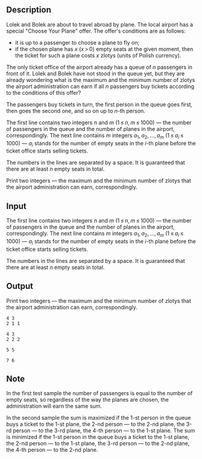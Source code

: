 ## Description

<div><p>Lolek and Bolek are about to travel abroad by plane. The local airport has a special "Choose Your Plane" offer. The offer's conditions are as follows:</p><ul> <li> it is up to a passenger to choose a plane to fly on; </li><li> if the chosen plane has <span class="tex-span"><i>x</i></span> <span class="tex-span">(<i>x</i> &gt; 0)</span> empty seats at the given moment, then the ticket for such a plane costs <span class="tex-span"><i>x</i></span> zlotys (units of Polish currency). </li></ul><p>The only ticket office of the airport already has a queue of <span class="tex-span"><i>n</i></span> passengers in front of it. Lolek and Bolek have not stood in the queue yet, but they are already wondering what is the maximum and the minimum number of zlotys the airport administration can earn if all <span class="tex-span"><i>n</i></span> passengers buy tickets according to the conditions of this offer?</p><p>The passengers buy tickets in turn, the first person in the queue goes first, then goes the second one, and so on up to <span class="tex-span"><i>n</i></span>-th person.</p></div><div class="input-specification"><p>The first line contains two integers <span class="tex-span"><i>n</i></span> and <span class="tex-span"><i>m</i></span> <span class="tex-span">(1 ≤ <i>n</i>, <i>m</i> ≤ 1000)</span> — the number of passengers in the queue and the number of planes in the airport, correspondingly. The next line contains <span class="tex-span"><i>m</i></span> integers <span class="tex-span"><i>a</i><sub class="lower-index">1</sub>, <i>a</i><sub class="lower-index">2</sub>, ..., <i>a</i><sub class="lower-index"><i>m</i></sub></span> <span class="tex-span">(1 ≤ <i>a</i><sub class="lower-index"><i>i</i></sub> ≤ 1000)</span> — <span class="tex-span"><i>a</i><sub class="lower-index"><i>i</i></sub></span> stands for the number of empty seats in the <span class="tex-span"><i>i</i></span>-th plane before the ticket office starts selling tickets.</p><p>The numbers in the lines are separated by a space. It is guaranteed that there are at least <span class="tex-span"><i>n</i></span> empty seats in total.</p></div><div class="output-specification"><p>Print two integers — the maximum and the minimum number of zlotys that the airport administration can earn, correspondingly.</p></div>

## Input

<p>The first line contains two integers <span class="tex-span"><i>n</i></span> and <span class="tex-span"><i>m</i></span> <span class="tex-span">(1 ≤ <i>n</i>, <i>m</i> ≤ 1000)</span> — the number of passengers in the queue and the number of planes in the airport, correspondingly. The next line contains <span class="tex-span"><i>m</i></span> integers <span class="tex-span"><i>a</i><sub class="lower-index">1</sub>, <i>a</i><sub class="lower-index">2</sub>, ..., <i>a</i><sub class="lower-index"><i>m</i></sub></span> <span class="tex-span">(1 ≤ <i>a</i><sub class="lower-index"><i>i</i></sub> ≤ 1000)</span> — <span class="tex-span"><i>a</i><sub class="lower-index"><i>i</i></sub></span> stands for the number of empty seats in the <span class="tex-span"><i>i</i></span>-th plane before the ticket office starts selling tickets.</p><p>The numbers in the lines are separated by a space. It is guaranteed that there are at least <span class="tex-span"><i>n</i></span> empty seats in total.</p>

## Output

<p>Print two integers — the maximum and the minimum number of zlotys that the airport administration can earn, correspondingly.</p>





```input1
4 3
2 1 1

```




```input2
4 3
2 2 2

```




```output1
5 5

```




```output2
7 6

```



## Note

<p>In the first test sample the number of passengers is equal to the number of empty seats, so regardless of the way the planes are chosen, the administration will earn the same sum.</p><p>In the second sample the sum is maximized if the 1-st person in the queue buys a ticket to the 1-st plane, the 2-nd person — to the 2-nd plane, the 3-rd person — to the 3-rd plane, the 4-th person — to the 1-st plane. The sum is minimized if the 1-st person in the queue buys a ticket to the 1-st plane, the 2-nd person — to the 1-st plane, the 3-rd person — to the 2-nd plane, the 4-th person — to the 2-nd plane.</p>
